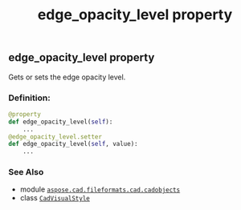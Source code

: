 ﻿---
title: edge_opacity_level property
second_title: Aspose.CAD for Python via .NET API References
description: 
type: docs
weight: 250
url: /python-net/aspose.cad.fileformats.cad.cadobjects/cadvisualstyle/edge_opacity_level/
is_root: false
---

## edge_opacity_level property


Gets or sets the edge opacity level.
### Definition:
```python
@property
def edge_opacity_level(self):
    ...
@edge_opacity_level.setter
def edge_opacity_level(self, value):
    ...
```

### See Also
* module [`aspose.cad.fileformats.cad.cadobjects`](../../)
* class [`CadVisualStyle`](/cad/python-net/aspose.cad.fileformats.cad.cadobjects/cadvisualstyle)
